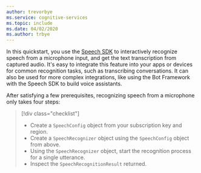 ```yaml
---
author: trevorbye
ms.service: cognitive-services
ms.topic: include
ms.date: 04/02/2020
ms.author: trbye
---
```


In this quickstart, you use the [Speech SDK](~/articles/cognitive-services/speech-service/speech-sdk.md) to interactively recognize speech from a microphone input, and get the text transcription from captured audio. It's easy to integrate this feature into your apps or devices for common recognition tasks, such as transcribing conversations. It can also be used for more complex integrations, like using the Bot Framework with the Speech SDK to build voice assistants.

After satisfying a few prerequisites, recognizing speech from a microphone only takes four steps:

> [!div class="checklist"]
> * Create a `SpeechConfig` object from your subscription key and region.
> * Create a `SpeechRecognizer` object using the `SpeechConfig` object from above.
> * Using the `SpeechRecognizer` object, start the recognition process for a single utterance.
> * Inspect the `SpeechRecognitionResult` returned.
